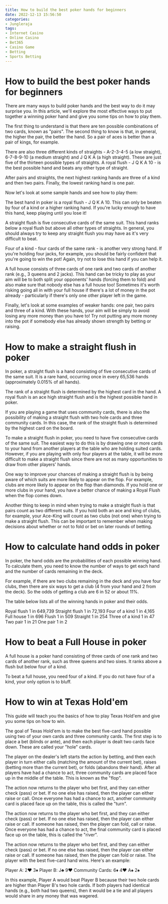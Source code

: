 ```yaml
---
title: How to build the best poker hands for beginners
date: 2022-12-13 15:56:50
categories:
- Jungleraja
tags:
- Internet Casino
- Online Casino
- Bet365
- Casino Game
- Betting
- Sports Betting
---
```



#  How to build the best poker hands for beginners

There are many ways to build poker hands and the best way to do it may surprise you. In this article, we'll explore the most effective ways to put together a winning poker hand and give you some tips on how to play them.

The first thing to understand is that there are ten possible combinations of two cards, known as "pairs". The second thing to know is that, in general, the higher the pair, the better the hand. So a pair of aces is better than a pair of kings, for example.

There are also three different kinds of straights - A-2-3-4-5 (a low straight), 6-7-8-9-10 (a medium straight) and J Q K A (a high straight). These are just five of the thirteen possible types of straights. A royal flush - J Q K A 10 - is the best possible hand and beats any other type of straight.

After pairs and straights, the next highest ranking hands are three of a kind and then two pairs. Finally, the lowest ranking hand is one pair.

Now let's look at some sample hands and see how to play them:

The best hand in poker is a royal flush - J Q K A 10. This can only be beaten by four of a kind or a higher ranking hand. If you're lucky enough to have this hand, keep playing until you lose it!

A straight flush is five consecutive cards of the same suit. This hand ranks below a royal flush but above all other types of straights. In general, you should always try to keep any straight flush you may have as it's very difficult to beat.

Four of a kind - four cards of the same rank - is another very strong hand. If you're holding four jacks, for example, you should be fairly confident that you're going to win the pot! Again, try not to lose this hand if you can help it.

A full house consists of three cards of one rank and two cards of another rank (e.g., 3 queens and 2 jacks). This hand can be tricky to play as your aim will be to both split your opponents' hands (forcing them to fold) and also make sure that nobody else has a full house too!
     Sometimes it's worth risking going all in with your full house if there's a lot of money in the pot already - particularly if there's only one other player left in the game.


 Finally, let's look at some examples of weaker hands: one pair, two pairs and three of a kind. With these hands, your aim will be simply to avoid losing any more money than you have to! Try not putting any more money into the pot if somebody else has already shown strength by betting or raising.

#  How to make a straight flush in poker

In poker, a straight flush is a hand consisting of five consecutive cards of the same suit. It is a rare hand, occurring once in every 65,536 hands (approximately 0.015% of all hands).

The rank of a straight flush is determined by the highest card in the hand. A royal flush is an ace high straight flush and is the highest possible hand in poker.

If you are playing a game that uses community cards, there is also the possibility of making a straight flush with two hole cards and three community cards. In this case, the rank of the straight flush is determined by the highest card on the board.

To make a straight flush in poker, you need to have five consecutive cards of the same suit. The easiest way to do this is by drawing one or more cards to your hand from another players at the table who are holding suited cards. However, if you are playing with only four players at the table, it will be more difficult to make a straight flush since there are not as many opportunities to draw from other players' hands.

One way to improve your chances of making a straight flush is by being aware of which suits are more likely to appear on the flop. For example, clubs are more likely to appear on the flop than diamonds. If you hold one or more clubs in your hand, you have a better chance of making a Royal Flush when the flop comes down.

Another thing to keep in mind when trying to make a straight flush is that pairs count as two different suits. If you hold both an ace and king of clubs, for example, your Ace-King will count as two clubs (not one) when trying to make a straight flush. This can be important to remember when making decisions about whether or not to fold or bet on later rounds of betting.

#  How to calculate hand odds in poker

In poker, the hand odds are the probabilities of each possible winning hand. To calculate them, you need to know the number of ways to get each hand and the number of cards remaining in the deck.

For example, if there are two clubs remaining in the deck and you have four clubs, then there are six ways to get a club (4 from your hand and 2 from the deck). So the odds of getting a club are 6 in 52 or about 11%.

The table below lists all of the winning hands in poker and their odds.

Royal flush 1 in 649,739
Straight flush 1 in 72,193
Four of a kind 1 in 4,165
Full house 1 in 696
Flush 1 in 509
Straight 1 in 254
Three of a kind 1 in 47
Two pair 1 in 21
One pair 1 in 2

#  How to beat a Full House in poker

A full house is a poker hand consisting of three cards of one rank and two cards of another rank, such as three queens and two sixes. It ranks above a flush but below four of a kind.

To beat a full house, you need four of a kind. If you do not have four of a kind, your only option is to bluff.

#  How to win at Texas Hold'em

This guide will teach you the basics of how to play Texas Hold'em and give you some tips on how to win.

The goal of Texas Hold'em is to make the best five-card hand possible using two of your own cards and three community cards. The first step is to place a bet (blinds or ante), and then each player is dealt two cards face down. These are called your "hole" cards.

The player on the dealer's left starts the action by betting, and then each player in turn either calls (matching the amount of the current bet), raises (betting more than the current bet), or folds (abandons their hand). After all players have had a chance to act, three community cards are placed face up in the middle of the table. This is known as the "flop".

The action now returns to the player who bet first, and they can either check (pass) or bet. If no one else has raised, then the player can either raise or call. Once everyone has had a chance to act, another community card is placed face up on the table, this is called the "turn".

The action now returns to the player who bet first, and they can either check (pass) or bet. If no one else has raised, then the player can either raise or call. If someone has raised, then the player can fold, call or raise. Once everyone has had a chance to act, the final community card is placed face up on the table, this is called the "river".

The action now returns to the player who bet first, and they can either check (pass) or bet. If no one else has raised, then the player can either raise or call. If someone has raised, then the player can fold or raise. The player with the best five-card hand wins. Here's an example:

Player A: 2♥ 3♦
Player B: J♣ 9♥ 
Community Cards: 6♦ 4♥ A♠ 2♠

In this example, Player A would beat Player B because their two hole cards are higher than Player B's two hole cards. If both players had identical hands (e.g., both had two queens), then it would be a tie and all players would share in any money that was wagered.